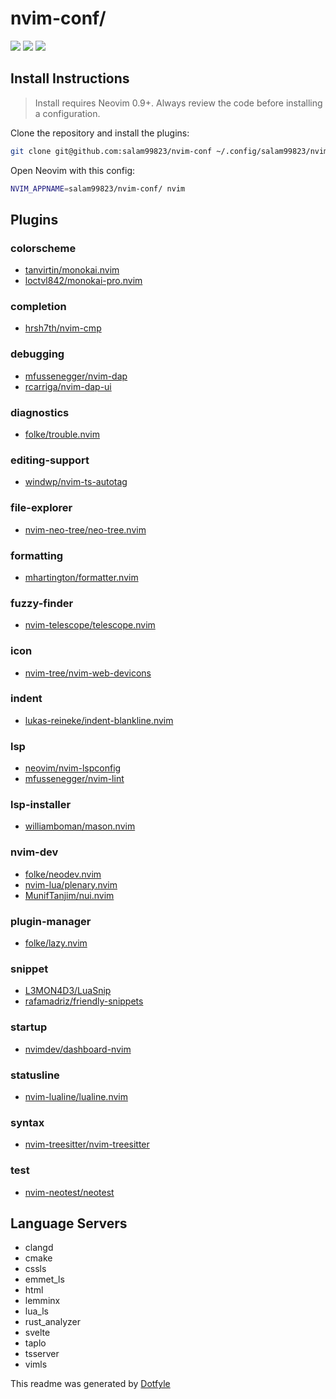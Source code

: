 # nvim-conf/

<a href="https://dotfyle.com/salam99823/nvim-conf"><img src="https://dotfyle.com/salam99823/nvim-conf/badges/plugins?style=flat" /></a>
<a href="https://dotfyle.com/salam99823/nvim-conf"><img src="https://dotfyle.com/salam99823/nvim-conf/badges/leaderkey?style=flat" /></a>
<a href="https://dotfyle.com/salam99823/nvim-conf"><img src="https://dotfyle.com/salam99823/nvim-conf/badges/plugin-manager?style=flat" /></a>


## Install Instructions

 > Install requires Neovim 0.9+. Always review the code before installing a configuration.

Clone the repository and install the plugins:

```sh
git clone git@github.com:salam99823/nvim-conf ~/.config/salam99823/nvim-conf
```

Open Neovim with this config:

```sh
NVIM_APPNAME=salam99823/nvim-conf/ nvim
```

## Plugins

### colorscheme

+ [tanvirtin/monokai.nvim](https://dotfyle.com/plugins/tanvirtin/monokai.nvim)
+ [loctvl842/monokai-pro.nvim](https://github.com/loctvl842/monokai-pro.nvim)
### completion

+ [hrsh7th/nvim-cmp](https://dotfyle.com/plugins/hrsh7th/nvim-cmp)
### debugging

+ [mfussenegger/nvim-dap](https://dotfyle.com/plugins/mfussenegger/nvim-dap)
+ [rcarriga/nvim-dap-ui](https://dotfyle.com/plugins/rcarriga/nvim-dap-ui)
### diagnostics

+ [folke/trouble.nvim](https://dotfyle.com/plugins/folke/trouble.nvim)
### editing-support

+ [windwp/nvim-ts-autotag](https://dotfyle.com/plugins/windwp/nvim-ts-autotag)
### file-explorer

+ [nvim-neo-tree/neo-tree.nvim](https://dotfyle.com/plugins/nvim-neo-tree/neo-tree.nvim)
### formatting

+ [mhartington/formatter.nvim](https://dotfyle.com/plugins/mhartington/formatter.nvim)
### fuzzy-finder

+ [nvim-telescope/telescope.nvim](https://dotfyle.com/plugins/nvim-telescope/telescope.nvim)
### icon

+ [nvim-tree/nvim-web-devicons](https://dotfyle.com/plugins/nvim-tree/nvim-web-devicons)
### indent

+ [lukas-reineke/indent-blankline.nvim](https://dotfyle.com/plugins/lukas-reineke/indent-blankline.nvim)
### lsp

+ [neovim/nvim-lspconfig](https://dotfyle.com/plugins/neovim/nvim-lspconfig)
+ [mfussenegger/nvim-lint](https://dotfyle.com/plugins/mfussenegger/nvim-lint)
### lsp-installer

+ [williamboman/mason.nvim](https://dotfyle.com/plugins/williamboman/mason.nvim)
### nvim-dev

+ [folke/neodev.nvim](https://dotfyle.com/plugins/folke/neodev.nvim)
+ [nvim-lua/plenary.nvim](https://dotfyle.com/plugins/nvim-lua/plenary.nvim)
+ [MunifTanjim/nui.nvim](https://dotfyle.com/plugins/MunifTanjim/nui.nvim)
### plugin-manager

+ [folke/lazy.nvim](https://dotfyle.com/plugins/folke/lazy.nvim)
### snippet

+ [L3MON4D3/LuaSnip](https://dotfyle.com/plugins/L3MON4D3/LuaSnip)
+ [rafamadriz/friendly-snippets](https://dotfyle.com/plugins/rafamadriz/friendly-snippets)
### startup

+ [nvimdev/dashboard-nvim](https://dotfyle.com/plugins/nvimdev/dashboard-nvim)
### statusline

+ [nvim-lualine/lualine.nvim](https://dotfyle.com/plugins/nvim-lualine/lualine.nvim)
### syntax

+ [nvim-treesitter/nvim-treesitter](https://dotfyle.com/plugins/nvim-treesitter/nvim-treesitter)
### test

+ [nvim-neotest/neotest](https://dotfyle.com/plugins/nvim-neotest/neotest)
## Language Servers

+ clangd
+ cmake
+ cssls
+ emmet_ls
+ html
+ lemminx
+ lua_ls
+ rust_analyzer
+ svelte
+ taplo
+ tsserver
+ vimls


 This readme was generated by [Dotfyle](https://dotfyle.com)
